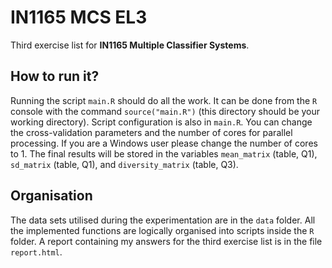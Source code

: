 # IN1165 MCS EL3
Third exercise list for **IN1165 Multiple Classifier Systems**.

## How to run it?
Running the script `main.R` should do all the work. It can be done from the `R` console with the command `source("main.R")` (this directory should be your working directory). Script configuration is also in `main.R`. You can change the cross-validation parameters and the number of cores for parallel processing. If you are a Windows user please change the number of cores to 1. The final results will be stored in the variables `mean_matrix` (table, Q1), `sd_matrix` (table, Q1), and `diversity_matrix` (table, Q3).

## Organisation
The data sets utilised during the experimentation are in the `data` folder. All the implemented functions are logically organised into scripts inside the `R` folder. A report containing my answers for the third exercise list is in the file `report.html`.

